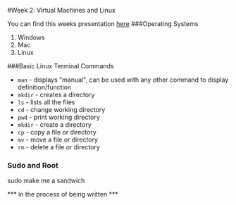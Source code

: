 #Week 2: Virtual Machines and Linux

You can find this weeks presentation [here](https://goo.gl/nIRjsJ)
###Operating Systems
1. Windows
2. Mac
3. Linux

###Basic Linux Terminal Commands
* ```man``` - displays "manual", can be used with any other command to display definition/function
* ```mkdir``` - creates a directory
* ```ls``` - lists all the files
* ```cd``` - change working directory
* ```pwd``` - print working directory
* ```mkdir``` - create a directory
* ```cp``` - copy a file or directory
* ```mv``` - move a file or directory
* ```rm``` - delete a file or directory



### Sudo and Root
sudo make me a sandwich



*** in the process of being written ***
